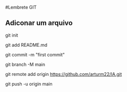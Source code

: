 #Lembrete GIT

## Adiconar um arquivo

git init

git add README.md

git commit -m "first commit"

git branch -M main

git remote add origin https://github.com/arturm22/IA.git

git push -u origin main
